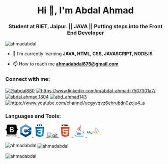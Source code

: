 <h1 align="center">Hi 👋, I'm Abdal Ahmad</h1>
<h3 align="center">Student at RIET, Jaipur. || JAVA || Putting steps into the Front End Developer</h3>

<p align="left"> <img src="https://komarev.com/ghpvc/?username=ahmadabdal&label=Profile%20views&color=0e75b6&style=flat" alt="ahmadabdal" /> </p>

<!-- <p align="left"> <a href="https://twitter.com/@abdal880" target="blank"><img src="https://img.shields.io/twitter/follow/@abdal880?logo=twitter&style=for-the-badge" alt="@abdal880" /></a> </p> -->

- 🌱 I’m currently learning **JAVA, HTML, CSS, JAVASCRIPT, NODEJS**

- 📫 How to reach me **ahmadabdal675@gmail.com**

<h3 align="left">Connect with me:</h3>
<p align="left">
<a href="https://twitter.com/@abdal880" target="blank"><img align="center" src="https://raw.githubusercontent.com/rahuldkjain/github-profile-readme-generator/master/src/images/icons/Social/twitter.svg" alt="@abdal880" height="30" width="40" /></a>
<a href="https://linkedin.com/in/https://www.linkedin.com/in/abdal-ahmad-7507301a7/" target="blank"><img align="center" src="https://raw.githubusercontent.com/rahuldkjain/github-profile-readme-generator/master/src/images/icons/Social/linked-in-alt.svg" alt="https://www.linkedin.com/in/abdal-ahmad-7507301a7/" height="30" width="40" /></a>
<a href="https://fb.com/abdal.ahmad.1804" target="blank"><img align="center" src="https://raw.githubusercontent.com/rahuldkjain/github-profile-readme-generator/master/src/images/icons/Social/facebook.svg" alt="abdal.ahmad.1804" height="30" width="40" /></a>
<a href="https://instagram.com/abd_ahmad143" target="blank"><img align="center" src="https://raw.githubusercontent.com/rahuldkjain/github-profile-readme-generator/master/src/images/icons/Social/instagram.svg" alt="abd_ahmad143" height="30" width="40" /></a>
<a href="https://www.youtube.com/channel/ucgyvqvz6ehrubdn0zoju4_a" target="blank"><img align="center" src="https://raw.githubusercontent.com/rahuldkjain/github-profile-readme-generator/master/src/images/icons/Social/youtube.svg" alt="https://www.youtube.com/channel/ucgyvqvz6ehrubdn0zoju4_a" height="30" width="40" /></a>
</p>

<h3 align="left">Languages and Tools:</h3>
<p align="left"> <a href="https://getbootstrap.com" target="_blank" rel="noreferrer"> <img src="https://raw.githubusercontent.com/devicons/devicon/master/icons/bootstrap/bootstrap-plain-wordmark.svg" alt="bootstrap" width="40" height="40"/> </a> <a href="https://www.w3schools.com/cpp/" target="_blank" rel="noreferrer"> <img src="https://raw.githubusercontent.com/devicons/devicon/master/icons/cplusplus/cplusplus-original.svg" alt="cplusplus" width="40" height="40"/> </a> <a href="https://www.w3schools.com/css/" target="_blank" rel="noreferrer"> <img src="https://raw.githubusercontent.com/devicons/devicon/master/icons/css3/css3-original-wordmark.svg" alt="css3" width="40" height="40"/> </a> <a href="https://git-scm.com/" target="_blank" rel="noreferrer"> <img src="https://www.vectorlogo.zone/logos/git-scm/git-scm-icon.svg" alt="git" width="40" height="40"/> </a> <a href="https://www.w3.org/html/" target="_blank" rel="noreferrer"> <img src="https://raw.githubusercontent.com/devicons/devicon/master/icons/html5/html5-original-wordmark.svg" alt="html5" width="40" height="40"/> </a> <a href="https://www.java.com" target="_blank" rel="noreferrer"> <img src="https://raw.githubusercontent.com/devicons/devicon/master/icons/java/java-original.svg" alt="java" width="40" height="40"/> </a> <a href="https://www.mysql.com/" target="_blank" rel="noreferrer"> <img src="https://raw.githubusercontent.com/devicons/devicon/master/icons/mysql/mysql-original-wordmark.svg" alt="mysql" width="40" height="40"/> </a> </p>

<p><img align="left" src="https://github-readme-stats.vercel.app/api/top-langs?username=ahmadabdal&show_icons=true&locale=en&layout=compact" alt="ahmadabdal" /></p>

<p>&nbsp;<img align="center" src="https://github-readme-stats.vercel.app/api?username=ahmadabdal&show_icons=true&locale=en" alt="ahmadabdal" /></p>

<p><img align="center" src="https://github-readme-streak-stats.herokuapp.com/?user=ahmadabdal&" alt="ahmadabdal" /></p>

